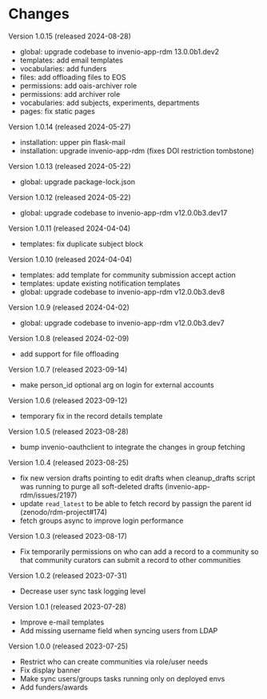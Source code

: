 # Changes

Version 1.0.15 (released 2024-08-28)

- global: upgrade codebase to invenio-app-rdm 13.0.0b1.dev2
- templates: add email templates
- vocabularies: add funders
- files: add offloading files to EOS
- permissions: add oais-archiver role
- permissions: add archiver role
- vocabularies: add subjects, experiments, departments
- pages: fix static pages

Version 1.0.14 (released 2024-05-27)

- installation: upper pin flask-mail
- installation: upgrade invenio-app-rdm (fixes DOI restriction tombstone)

Version 1.0.13 (released 2024-05-22)

- global: upgrade package-lock.json

Version 1.0.12 (released 2024-05-22)

- global: upgrade codebase to invenio-app-rdm v12.0.0b3.dev17

Version 1.0.11 (released 2024-04-04)

- templates: fix duplicate subject block

Version 1.0.10 (released 2024-04-04)

- templates: add template for community submission accept action
- templates: update existing notification templates
- global: upgrade codebase to invenio-app-rdm v12.0.0b3.dev8

Version 1.0.9 (released 2024-04-02)

- global: upgrade codebase to invenio-app-rdm v12.0.0b3.dev7

Version 1.0.8 (released 2024-02-09)

* add support for file offloading

Version 1.0.7 (released 2023-09-14)

* make person_id optional arg on login for external accounts

Version 1.0.6 (released 2023-09-12)

* temporary fix in the record details template

Version 1.0.5 (released 2023-08-28)

* bump invenio-oauthclient to integrate the changes in group fetching

Version 1.0.4 (released 2023-08-25)

* fix new version drafts pointing to edit drafts when cleanup_drafts script was
  running to purge all soft-deleted drafts (invenio-app-rdm/issues/2197)
* update `read_latest` to be able to fetch record by passign the parent id (zenodo/rdm-project#174)
* fetch groups async to improve login performance

Version 1.0.3 (released 2023-08-17)

* Fix temporarily permissions on who can add a record to a community so that
  community curators can submit a record to other communities

Version 1.0.2 (released 2023-07-31)

* Decrease user sync task logging level

Version 1.0.1 (released 2023-07-28)

* Improve e-mail templates
* Add missing username field when syncing users from LDAP

Version 1.0.0 (released 2023-07-25)

* Restrict who can create communities via role/user needs
* Fix display banner
* Make sync users/groups tasks running only on deployed envs
* Add funders/awards

